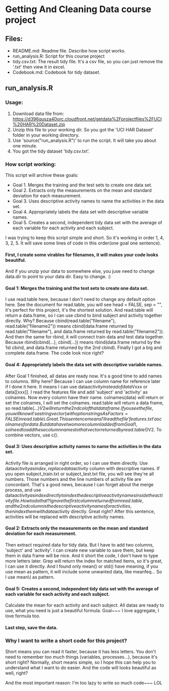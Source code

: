 Getting And Cleaning Data course project
======================

## Files:
* README.md:            Readme file. Describe how script works.
* run_analysis.R:       Script for this course project
* tidy.csv.txt:         The result tidy file. It's a csv file, so you can just remove the '.txt' then view it in excel.
* Codebook.md:          Codebook for tidy dataset.

## run_analysis.R
### Usage:
1. Download data file from: https://d396qusza40orc.cloudfront.net/getdata%2Fprojectfiles%2FUCI%20HAR%20Dataset.zip 
2. Unzip this file to your working dir. So you got the 'UCI HAR Dataset' folder in your working directory.
3. Use 'source("run_analysis.R")' to run the script. It will take you about one minute.
4. You got the tidy dataset 'tidy.csv.txt'.

### How script working:
This script will archive these goals:
* Goal 1. Merges the training and the test sets to create one data set.
* Goal 2. Extracts only the measurements on the mean and standard deviation for each measurement. 
* Goal 3. Uses descriptive activity names to name the activities in the data set.
* Goal 4. Appropriately labels the data set with descriptive variable names. 
* Goal 5. Creates a second, independent tidy data set with the average of each variable for each activity and each subject. 

I was trying to keep this script simple and short. So it's working in order 1, 4, 3, 2, 5. It will save some lines of code in this order(one goal one sentence).

#### First, I create some virables for filenames, it will makes your code looks beautiful. 
And if you unzip your data to somewhere else, you juse need to change data.dir to point to your data dir. Easy to change. :)

#### Goal 1: Merges the training and the test sets to create one data set. 
I use read.table here, because I don't need to change any default option here. See the document for read.table, you will see head = FALSE, sep = "", it's perfect for this project, it's the shortest solution. And read.table will return a data.frame, so I can use cbind to bind subject and activity together directly. Why? Because cbind(read.table("filename"), read.table("filename2")) means cbind(data.frame returned by read.table("filename"), and data.frame returned by read.table("filename2")). And then the same for rbind, it will connect train data and test data together. Because rbind(cbind(...), cbind(...)) means rbind(data.frame returnd by the 1st cbind, and data.frame returned by the 2nd cbind). Finally I got a big and complete data.frame. The code look nice right?

#### Goal 4: Appropriately labels the data set with descriptive variable names. 
After Goal 1 finished, all datas are ready now. It's a good time to add names to columns. Why here? Because I can use column name for reference later if I done it here. It means I can use data$activity instead of data$Vxxx or data[[xxx]]. I read the features file and add 'subject' and 'activity' as colnames. Now every column have their name. 
colnames(data) will return or set the colnames, I will set the colnames. read.table will return a data frame, so read.table(...)$V2 will return the 2nd col of that data frame. If you see the file, you will know it's a string vector(with option stringsAsFactors = FALSE in read.table). Great. This sentence means I'll read the file 'features.txt' as colnames for data. But data have two more column I added from Goal 1, so I need to add these column names to that vector returned by read.table()$V2. To combine vectors, use c(). 

#### Goal 3: Uses descriptive activity names to name the activities in the data set.
Activity file is arranged in right order, so I can use them directly. Use data$activity as index, replace data$activity column with descriptive names. If you open subject_train.txt or subject_test.txt file, you will see they're all numbers. Those numbers and the line numbers of activity file are concordant. That's a good news, because I can forget about the merge process, and use data$activity as index directly to index the descriptive activity names inside the activity file. How to do that? Ignore the first column returned from read.table, and the 2nd column is the descriptive activity names for activities, then index them with data$activity directly. Great right?
After this sentence, activities will be replaced with descriptive activity names.

#### Goal 2: Extracts only the measurements on the mean and standard deviation for each measurement. 
Then extract required data for tidy data. But I have to add two columns, 'subject' and 'activity'. I can create new variable to save them, but keep them in data frame will be nice. And it short the code, I don't have to type more letters later. Grep will return the index for matched items, so it's great, I can use it directly. And I found only mean() or std() have meaning, if you use mean as pattern, it will include some unwanted data, like meanfeq... So I use mean\\( as pattern.

#### Goal 5: Creates a second, independent tidy data set with the average of each variable for each activity and each subject. 
Calculate the mean for each activity and each subject. All datas are ready to use, what you need is just a beautiful formula. Goal~~~ I love aggregate, I love formula too.

#### Last step, save the data.

### Why I want to write a short code for this project?
Short means you can read it faster, because it has less letters. You don't need to remember too much things (variables, processes...), because it's short right? Normally, short means simple, so I hope this can help you to understand what I want to do easier. And the code will looks beautiful as well, right?

And the most important reason: I'm too lazy to write so much code~~~ LOL
